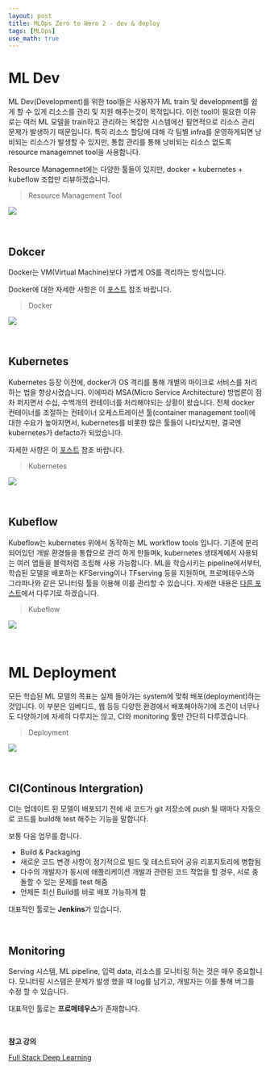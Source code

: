 ```yaml
---
layout: post
title: MLOps Zero to Hero 2 - dev & deploy
tags: [MLOps]
use_math: true
---
```


# ML Dev

ML Dev(Development)를 위한 tool들은 사용자가 ML train 및 development를 쉽게 할 수 있게 리소스를 관리 및 지원 해주는것이 목적입니다. 이런 tool이 필요한 이유로는 여러 ML 모델을 train하고 관리하는 복잡한 시스템에선 필연적으로 리소스 관리 문제가 발생하기 때문입니다. 특히 리소스 할당에 대해 각 팀별 infra를 운영하게되면 낭비되는 리소스가 발생할 수 있지만, 통합 관리를 통해 낭비되는 리소스 없도록 resource managemnet tool을 사용합니다. 

Resource Managemnet에는 다양한 툴들이 있지만, docker + kubernetes + kubeflow 조합만 리뷰하겠습니다. 

>  Resource Management Tool

![](https://user-images.githubusercontent.com/31475037/94698935-bdc7a700-0374-11eb-8a34-6fce194aa790.PNG)

<br>

## Dokcer

Docker는 VM(Virtual Machine)보다 가볍게 OS를 격리하는 방식입니다.  

Docker에 대한 자세한 사항은 이 [포스트](https://chacha95.github.io/2020-06-07-Docker_Kubernetes1/) 참조 바랍니다.

> Docker

![](https://user-images.githubusercontent.com/31475037/92835760-971dec80-f416-11ea-848c-97eb1119a7c1.png)

<br>

## Kubernetes

Kubernetes 등장 이전에, docker가 OS 격리를 통해 개별의 마이크로 서비스를 처리하는 법을 향상시켰습니다. 이에따라 MSA(Micro Service Architecture) 방법론이 점차 퍼지면서 수십, 수백개의 컨테이너를 처리해야되는 상황이 왔습니다. 전체 docker 컨테이너를 조절하는 컨테이너 오케스트레이션 툴(container management tool)에 대한 수요가 높아지면서, kubernetes를 비롯한 많은 툴들이 나타났지만, 결국엔 kubernetes가 defacto가 되었습니다. 

자세한 사항은 이 [포스트](https://chacha95.github.io/2020-08-09-Docker_Kubernetes2/) 참조 바랍니다.

> Kubernetes

![](https://user-images.githubusercontent.com/31475037/92835758-96855600-f416-11ea-9643-506c8fbee134.png)

<br>

## Kubeflow

Kubeflow는 kubernetes 위에서 동작하는 ML workflow tools 입니다. 기존에 분리되어있던 개발 환경들을 통합으로 관리 하게 만들며k, kubernetes 생태계에서 사용되는 여러 앱들을 블럭처럼 조립해 사용 가능합니다. ML을 학습시키는 pipeline에서부터, 학습된 모델을 배포하는 KFServing이나 TFserving 등을 지원하며, 프로메테우스와 그라파나와 같은 모니터링 툴을 이용해 이를 관리할 수 있습니다. 자세한 내용은 [다른 포스트](https://chacha95.github.io/2020-10-03-Docker_Kubernetes7/)에서 다루기로 하겠습니다.

> Kubeflow

![](https://user-images.githubusercontent.com/31475037/92835754-95542900-f416-11ea-90ed-5f6cba666f31.png)

<br>

# ML Deployment

모든 학습된 ML 모델의 목표는 실제 돌아가는 system에 맞춰 배포(deployment)하는 것입니다. 이 부분은 임베디드, 웹 등등 다양한 환경에서 배포해야하기에 조건이 너무나도 다양하기에 자세히 다루지는 않고, CI와 monitoring 툴만 간단히 다루겠습니다.

> Deployment

![](https://user-images.githubusercontent.com/31475037/95016201-6b47fc80-068c-11eb-8f46-0ecff7bfff3a.PNG)

<br>

## CI(Continous Intergration)

CI는 업데이트 된 모델이 배포되기 전에 새 코드가 git 저장소에 push 될 때마다 자동으로 코드를 build해 test 해주는 기능을 말합니다.

보통 다음 업무를 합니다. 

- Build & Packaging
- 새로운 코드 변경 사항이 정기적으로 빌드 및 테스트되어 공유 리포지토리에 병합됨
- 다수의 개발자가 동시에 애플리케이션 개발과 관련된 코드 작업을 할 경우, 서로 충돌할 수 있는 문제를 test 해줌
- 언제든 최신 Build를 바로 배포 가능하게 함

대표적인 툴로는 **Jenkins**가 있습니다.

<br>

## Monitoring

Serving 시스템, ML pipeline, 입력 data, 리소스를 모니터링 하는 것은 매우 중요합니다. 모니터링 시스템은 문제가 발생 했을 때 log를 남기고, 개발자는 이를 통해 버그를 수정 할 수 있습니다.

대표적인 툴로는 **프로메테우스**가 존재합니다.

<br>

**참고 강의**

[Full Stack Deep Learning](https://course.fullstackdeeplearning.com/)